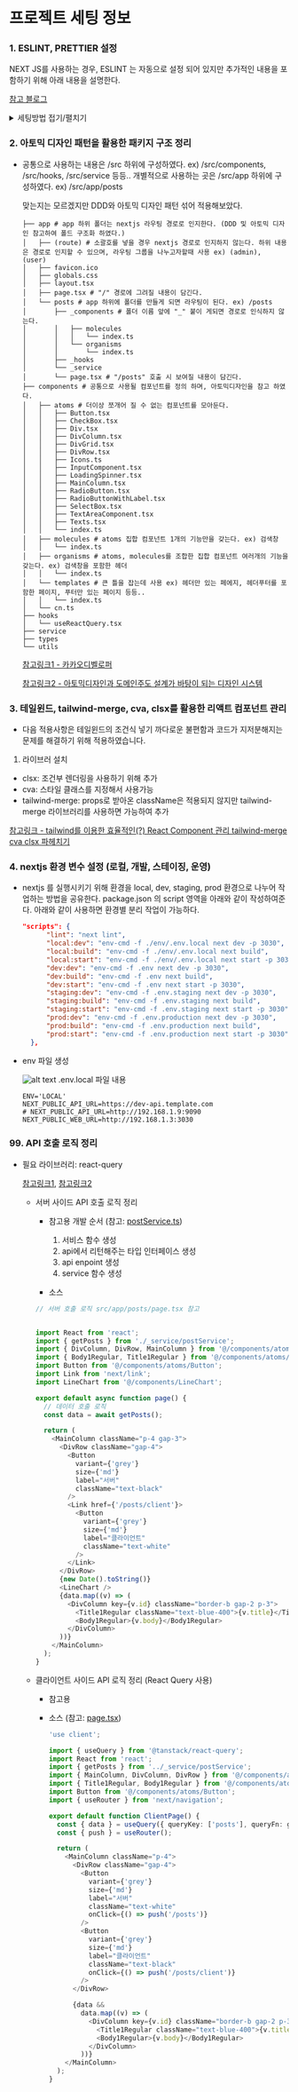 # 프로젝트 세팅 정보

### 1. ESLINT, PRETTIER 설정

NEXT JS를 사용하는 경우, ESLINT 는 자동으로 설정 되어 있지만 추가적인 내용을 포함하기 위해 아래 내용을 설명한다.

[참고 블로그](https://velog.io/@kuwon15/NextJS-13-Prettier-ESLint-Recoil-%EC%B4%88%EA%B8%B0-%EC%84%B8%ED%8C%85-%ED%95%98%EA%B8%B0)

  <details>
    <summary>세팅방법 접기/펼치기 </summary>
    <div markdown="1">

- ### vscode 에서 tab 넓이 2칸으로 변경
  Cmd + Shift + p => 입력창에 tab 이라고 입력 => Change tab display size 2로 변경
- ### prettier 설치

  ```Shell
  # 개발 모드 prettier 설치
  yarn add prettier -d

  # 설정 파일 생성 및 세팅
  echo -e '{\n  "semi": false,\n  "singleQuote": true,\n  "trailingComma": "all",\n  "useTabs": false,\n  "tabWidth": 2,\n  "printWidth": 80,\n  "arrowParens": "always"\n}' > .prettierrc

  ```

- ### prettier .gitignore 파일 적용 해제

  ```JSON
  "scripts": {
    ...
    "format": "prettier --check --ignore-path .gitignore .",
    "format:fix": "prettier --write --ignore-path .gitignore ."
  },

  ```

- ### ESLint 세팅
- airbnb : airbnb사에서 쓰고 있는 ESLint 규칙이 포함되어있는 확장이다. 다음 명령어로 설치할 수 있다.

  ```
  yarn add eslint-config-airbnb -d
  ```

- airbnb-typescript : airbnb 규칙을 typescript에서도 사용하기 위한 확장이다. typescript는 parsing이 필요하기 때문에 @typescript-eslint/eslint-plugin @typescript-eslint/parser 들과 함께 설치 해야 하며 "parserOptions"를 설정해야 한다.

  ```
  yarn add eslint-config-airbnb-typescript @typescript-eslint/eslint-plugin@^6.0.0 @typescript-eslint/parser@^6.0.0 -d
  ```

- prettier : Prettier과의 충돌을 방지하는 확장이다. Prettier를 따로 사용하고 있기에 설정이 필요하였다. 다음 명령어로 설치할 수 있다.

  ```
  yarn add eslint-config-prettier -d
  ```

  또한 "react/react-in-jsx-scope" 규칙을 꺼버린 것을 볼 수 있다. 이는 jsx, tsx 파일에 React를 import하지 않으면 나타나는 에러인데 최신 React나 NextJS에서는 React를 import 하지 않아도 되기 때문에 규칙을 꺼버렸다.

    </div>
  </details>

### 2. 아토믹 디자인 패턴을 활용한 패키지 구조 정리

- 공통으로 사용하는 내용은 /src 하위에 구성하였다. ex) /src/components, /src/hooks, /src/service 등등..
  개별적으로 사용하는 곳은 /src/app 하위에 구성하였다. ex) /src/app/posts

  맞는지는 모르겠지만 DDD와 아토믹 디자인 패턴 섞어 적용해보았다.

  ```Shell
  ├── app # app 하위 폴더는 nextjs 라우팅 경로로 인지한다. (DDD 및 아토믹 디자인 참고하여 폴드 구조화 하였다.)
  │   ├── (route) # 소괄호를 넣을 경우 nextjs 경로로 인지하지 않는다. 하위 내용은 경로로 인지할 수 있으며, 라우팅 그룹을 나누고자할때 사용 ex) (admin), (user)
  │   ├── favicon.ico
  │   ├── globals.css
  │   ├── layout.tsx
  │   ├── page.tsx # "/" 경로에 그려질 내용이 담긴다.
  │   └── posts # app 하위에 폴더를 만들게 되면 라우팅이 된다. ex) /posts
  │       ├── _components # 폴더 이름 앞에 "_" 붙이 게되면 경로로 인식하지 않는다.
  │       │   ├── molecules
  │       │   │   └── index.ts
  │       │   └── organisms
  │       │       └── index.ts
  │       ├── _hooks
  │       └── _service
  │       └── page.tsx # "/posts" 호출 시 보여질 내용이 담긴다.
  ├── components # 공통으로 사용될 컴포넌트를 정의 하며, 아토믹디자인을 참고 하였다.
  │   ├── atoms # 더이상 쪼개어 질 수 없는 컴포넌트를 모아둔다.
  │   │   ├── Button.tsx
  │   │   ├── CheckBox.tsx
  │   │   ├── Div.tsx
  │   │   ├── DivColumn.tsx
  │   │   ├── DivGrid.tsx
  │   │   ├── DivRow.tsx
  │   │   ├── Icons.ts
  │   │   ├── InputComponent.tsx
  │   │   ├── LoadingSpinner.tsx
  │   │   ├── MainColumn.tsx
  │   │   ├── RadioButton.tsx
  │   │   ├── RadioButtonWithLabel.tsx
  │   │   ├── SelectBox.tsx
  │   │   ├── TextAreaComponent.tsx
  │   │   ├── Texts.tsx
  │   │   └── index.ts
  │   ├── molecules # atoms 집합 컴포넌트 1개의 기능만을 갖는다. ex) 검색창
  │   │   └── index.ts
  │   ├── organisms # atoms, molecules를 조합한 집합 컴포넌트 여러개의 기능을 갖는다. ex) 검색창을 포함한 헤더
  │   │   └── index.ts
  │   └── templates # 큰 틀을 잡는데 사용 ex) 헤더만 있는 페에지, 헤더푸터를 포함한 페이지, 푸터만 있는 페이지 등등..
  │   │   └── index.ts
  │   └── cn.ts
  ├── hooks
  │   └── useReactQuery.tsx
  ├── service
  ├── types
  └── utils
  ```

  [참고링크1 - 카카오디벨로퍼](https://fe-developers.kakaoent.com/2022/220505-how-page-part-use-atomic-design-system/)

  [참고링크2 - 아토믹디자인과 도메인주도 설계가 바탕이 되는 디자인 시스템](https://brunch.co.kr/@designsystemguy/3)

### 3. 테일윈드, tailwind-merge, cva, clsx를 활용한 리액트 컴포넌트 관리

- 다음 적용사항은 테일윈드의 조건식 넣기 까다로운 불편함과 코드가 지저분해지는 문제를 해결하기 위해 적용하였습니다.

1. 라이브러 설치

- clsx: 조건부 렌더링을 사용하기 위해 추가
- cva: 스타일 클래스를 지정해서 사용가능
- tailwind-merge: props로 받아온 className은 적용되지 않지만 tailwind-merge 라이브러리를 사용하면 가능하여 추가

[참고링크 - tailwind를 이용한 효율적인(?) React Component 관리 tailwind-merge cva clsx 파헤치기](https://velog.io/@qwzx16/tailwind%EB%A5%BC-%EC%9D%B4%EC%9A%A9%ED%95%9C-%ED%9A%A8%EC%9C%A8%EC%A0%81%EC%9D%B8-React-Component-%EA%B4%80%EB%A6%ACtailwind-merge-cva-clsx-%ED%8C%8C%ED%97%A4%EC%B9%98%EA%B8%B0)

### 4. nextjs 환경 변수 설정 (로컬, 개발, 스테이징, 운영)

- nextjs 를 실행시키기 위해 환경을 local, dev, staging, prod 환경으로 나누어 작업하는 방법을 공유한다.
  package.json 의 script 영역을 아래와 같이 작성하여준다. 아래와 같이 사용하면 환경별 분리 작업이 가능하다.

  ```json
  "scripts": {
        "lint": "next lint",
        "local:dev": "env-cmd -f ./env/.env.local next dev -p 3030",
        "local:build": "env-cmd -f ./env/.env.local next build",
        "local:start": "env-cmd -f ./env/.env.local next start -p 3030",
        "dev:dev": "env-cmd -f .env next dev -p 3030",
        "dev:build": "env-cmd -f .env next build",
        "dev:start": "env-cmd -f .env next start -p 3030",
        "staging:dev": "env-cmd -f .env.staging next dev -p 3030",
        "staging:build": "env-cmd -f .env.staging next build",
        "staging:start": "env-cmd -f .env.staging next start -p 3030",
        "prod:dev": "env-cmd -f .env.production next dev -p 3030",
        "prod:build": "env-cmd -f .env.production next build",
        "prod:start": "env-cmd -f .env.production next start -p 3030"
    },
  ```

- env 파일 생성

  ![alt text](image-1.png)
  .env.local 파일 내용

  ```env
  ENV='LOCAL'
  NEXT_PUBLIC_API_URL=https://dev-api.template.com
  # NEXT_PUBLIC_API_URL=http://192.168.1.9:9090
  NEXT_PUBLIC_WEB_URL=http://192.168.1.3:3030
  ```

### 99. API 호출 로직 정리

- 필요 라이브러리: react-query

  [참고링크1](https://soobing.github.io/react/server-rendering-and-react-query/),
  [참고링크2](https://soobing.github.io/react/next-app-router-react-query/)

  - 서버 사이드 API 호출 로직 정리

    - 참고용 개발 순서 (참고: [postService.ts](/src/app/posts/_service/postService.ts))

      1. 서비스 함수 생성
      2. api에서 리턴해주는 타입 인터페이스 생성
      3. api enpoint 생성
      4. service 함수 생성

    - 소스

    ```typescript
    // 서버 호출 로직 src/app/posts/page.tsx 참고


    import React from 'react';
    import { getPosts } from './_service/postService';
    import { DivColumn, DivRow, MainColumn } from '@/components/atoms';
    import { Body1Regular, Title1Regular } from '@/components/atoms/Texts';
    import Button from '@/components/atoms/Button';
    import Link from 'next/link';
    import LineChart from '@/components/LineChart';

    export default async function page() {
      // 데이터 호출 로직
      const data = await getPosts();

      return (
        <MainColumn className="p-4 gap-3">
          <DivRow className="gap-4">
            <Button
              variant={'grey'}
              size={'md'}
              label="서버"
              className="text-black"
            />
            <Link href={'/posts/client'}>
              <Button
                variant={'grey'}
                size={'md'}
                label="클라이언트"
                className="text-white"
              />
            </Link>
          </DivRow>
          {new Date().toString()}
          <LineChart />
          {data.map((v) => (
            <DivColumn key={v.id} className="border-b gap-2 p-3">
              <Title1Regular className="text-blue-400">{v.title}</Title1Regular>
              <Body1Regular>{v.body}</Body1Regular>
            </DivColumn>
          ))}
        </MainColumn>
      );
    }


    ```

  - 클라이언트 사이드 API 로직 정리 (React Query 사용)

    - 참고용
    - 소스 (참고: [page.tsx](/src/app/posts/client/page.tsx))

      ```typescript
      'use client';

      import { useQuery } from '@tanstack/react-query';
      import React from 'react';
      import { getPosts } from '../_service/postService';
      import { MainColumn, DivColumn, DivRow } from '@/components/atoms';
      import { Title1Regular, Body1Regular } from '@/components/atoms/Texts';
      import Button from '@/components/atoms/Button';
      import { useRouter } from 'next/navigation';

      export default function ClientPage() {
        const { data } = useQuery({ queryKey: ['posts'], queryFn: getPosts });
        const { push } = useRouter();

        return (
          <MainColumn className="p-4">
            <DivRow className="gap-4">
              <Button
                variant={'grey'}
                size={'md'}
                label="서버"
                className="text-white"
                onClick={() => push('/posts')}
              />
              <Button
                variant={'grey'}
                size={'md'}
                label="클라이언트"
                className="text-black"
                onClick={() => push('/posts/client')}
              />
            </DivRow>

            {data &&
              data.map((v) => (
                <DivColumn key={v.id} className="border-b gap-2 p-3">
                  <Title1Regular className="text-blue-400">{v.title}</Title1Regular>
                  <Body1Regular>{v.body}</Body1Regular>
                </DivColumn>
              ))}
          </MainColumn>
        );
      }

      ```
